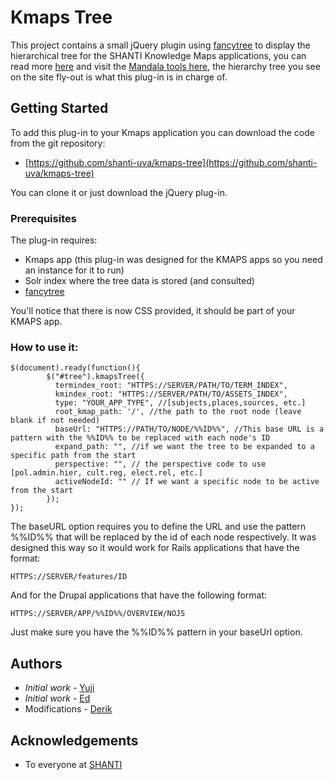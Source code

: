 # Kmaps Tree

This project contains a small jQuery plugin using [fancytree](https://github.com/mar10/fancytree) to display the hierarchical tree for the SHANTI Knowledge Maps applications, you can read more [here](https://shanti.virginia.edu/wordpress/?page_id=4023) and visit the [Mandala tools here](https://mandala.shanti.virginia.edu/), the hierarchy tree you see on the site fly-out is what this plug-in is in charge of.

## Getting Started

To add this plug-in to your Kmaps application you can download the code from the git repository:
* [https://github.com/shanti-uva/kmaps-tree](https://github.com/shanti-uva/kmaps-tree)

You can clone it or just download the jQuery plug-in.

### Prerequisites

The plug-in requires:

* Kmaps app (this plug-in was designed for the KMAPS apps so you need an instance for it to run)
* Solr index where the tree data is stored (and consulted)
* [fancytree](https://github.com/mar10/fancytree)

You'll notice that there is now CSS provided, it should be part of your KMAPS app.

### How to use it:

```
$(document).ready(function(){
        $("#tree").kmapsTree({
          termindex_root: "HTTPS://SERVER/PATH/TO/TERM_INDEX",
          kmindex_root: "HTTPS://SERVER/PATH/TO/ASSETS_INDEX",
          type: "YOUR_APP_TYPE", //[subjects,places,sources, etc.]
          root_kmap_path: '/', //the path to the root node (leave blank if not needed)
          baseUrl: "HTTPS://PATH/TO/NODE/%%ID%%", //This base URL is a pattern with the %%ID%% to be replaced with each node's ID
          expand_path: "", //if we want the tree to be expanded to a specific path from the start
          perspective: "", // the perspective code to use  [pol.admin.hier, cult.reg, elect.rel, etc.]
          activeNodeId: "" // If we want a specific node to be active from the start
        });
});
```

The baseURL option requires you to define the URL and use the pattern %%ID%% that will be replaced by the id of each node respectively. It was designed this way so it would work for Rails applications that have the format:

`HTTPS://SERVER/features/ID`

And for the Drupal applications that have the following format:

`HTTPS://SERVER/APP/%%ID%%/OVERVIEW/NOJS`

Just make sure you have the %%ID%% pattern in your baseUrl option.

## Authors

* *Initial work* - [Yuji](https://github.com/ys2n)
* *Initial work* - [Ed](https://github.com/)
* Modifications - [Derik](https://github.com/rderik)


## Acknowledgements

* To everyone at [SHANTI](https://github.com/orgs/shanti-uva/people)
